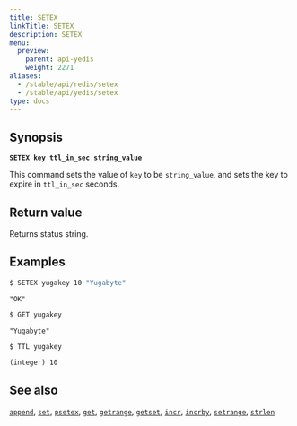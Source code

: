 ```yaml
---
title: SETEX
linkTitle: SETEX
description: SETEX
menu:
  preview:
    parent: api-yedis
    weight: 2271
aliases:
  - /stable/api/redis/setex
  - /stable/api/yedis/setex
type: docs
---
```


## Synopsis

**`SETEX key ttl_in_sec string_value`**

This command sets the value of `key` to be `string_value`, and sets the key to expire in `ttl_in_sec` seconds.

## Return value

Returns status string.

## Examples

```sh
$ SETEX yugakey 10 "Yugabyte"
```

```
"OK"
```

```sh
$ GET yugakey
```

```
"Yugabyte"
```
```sh
$ TTL yugakey
```

```
(integer) 10
```

## See also

[`append`](../append/), [`set`](../set/), [`psetex`](../psetex/), [`get`](../get/), [`getrange`](../getrange/), [`getset`](../getset/), [`incr`](../incr/), [`incrby`](../incrby/), [`setrange`](../setrange/), [`strlen`](../strlen/)
